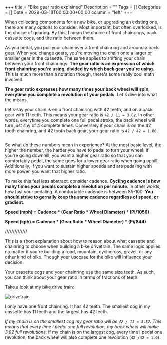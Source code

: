 +++
title = "Bike gear ratio explained"
Description = ""
Tags = []
Categories = []
Date = 2029-03-18T00:00:00+00:00
column = "left"
+++

When collecting components for a new bike, or upgrading an existing one, there are many options to consider. Most important, but often overlooked, is the choice of gearing. By this, I mean the choice of front chainrings, back cassette cogs, and the ratio between them. 

As you pedal, you pull your chain over a front chainring and around a back gear. When you change gears, you're moving the chain onto a larger or smaller gear in the cassette. The same applies to shifting your chain between your front chainrings. **The gear ratio is an expression of which front chainring you're using, divided by which back gear you're using**. This is much more than a notation though, there's some really cool math involved. 

**The gear ratio expresses how many times your back wheel will spin, everytime you complete a revolution of your pedals**. Let's dive into what the means.

Let's say your chain is on a front chainring with 42 teeth, and on a back gear with 11 teeth. This means your gear ratio is `42 / 11 = 3.82`. In other words, everytime you complete one full pedal stroke, the back wheel will turn just shy of 4 complete times. Conversely if your chain is on the 42 tooth chainring, and 42 tooth back gear, your gear ratio is `42 / 42 = 1.00`.

<img of drivetrain on marigold>

So what do these numbers mean in experience? At the most basic level, the higher the number, the harder you have to pedal to turn your wheel. If you're going downhill, you want a higher gear ratio so that you can comfortably pedal, the same goes for a lower gear ratio when going uphill. Additionally, if you want to sustain higher speeds and are pedaling with more power, you want that higher ratio.

To make this feel less abstract, consider cadence. **Cycling cadence is how many times your pedals complete a revolution per minute**. In other words, how fast your pedaling. A comfortable cadence is between 85-100. **You should strive to gernally keep the same cadence regardless of speed, or gradient**.

**Speed (mph) = Cadence * (Gear Ratio * Wheel Diameter) * (Pi/1056)**

**Speed (kph) = Cadence * (Gear Ratio * Wheel Diameter) * (Pi/644)**

//////////////


This is a short explanation about how to reason about what cassette and chainring to choose when building a bike drivetrain. The same logic applies no matter if you're building a road, mountain, cyclocross, gravel, or any other kind of bike. Though your usecase for the bike will influence your decision. 

Your cassette cogs and your chainring use the same size teeth. As such, you can think about your gear ratio in terms of fractions of teeth. 

Take a look at my bike drive train:

![drivetrain](/drivetrain.png)

I only have one front chainring. It has 42 teeth. The smallest cog in my cassette has 11 teeth and the largest has 42 teeth. 

_If my chain is on the smallest cog my gear ratio will be `42 / 11 = 3.82`. This means that every time I pedal one full revolution, my back wheel will make 3.82 full revolutions._ If my chain is on the largest cog, every time I pedal one revolution, the back wheel will also complete one revolution (`42 /42 = 1.0`).

